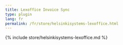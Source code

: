 ```yaml
---
title: Lexoffice Invoice Sync
type: plugin
lang: fr
permalink: /fr/store/helsinkisystems-lexoffice.html
---
```


{% include store/helsinkisystems-lexoffice.md %}
